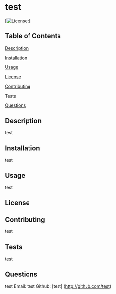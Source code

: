 # test

  [![License: ](https://img.shields.io/badge/License--brightgreen.svg)]

## Table of Contents
  [Description](#Description)

  [Installation](#Installation)

  [Usage](#Usage)

  [License](#License)

  [Contributing](#Contributing)

  [Tests](#Tests)

  [Questions](#Questions)
  
## Description
  test

## Installation
  test

## Usage
  test

## License
  

## Contributing
  test

## Tests
  test

## Questions
  test
  Email: test
  Github: [test] (http://github.com/test)
